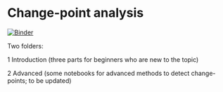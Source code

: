 

# Change-point analysis

[![Binder](https://mybinder.org/badge_logo.svg)](https://mybinder.org/v2/gh/cschroth2/Changepoint-Analysis/master)



Two folders: 

1 Introduction (three parts for beginners who are new to the topic)

2 Advanced (some notebooks for advanced methods to detect change-points; to be updated)
